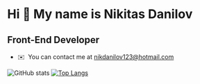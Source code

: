 Hi 👋 My name is Nikitas Danilov
================================

Front-End Developer
-------------------

* ✉️  You can contact me at [nikdanilov123@hotmail.com](mailto:nikdanilov123@hotmail.com)


![GitHub stats](https://github-readme-stats.vercel.app/api?username=KukR1&show_icons=true&theme=radical)
[![Top Langs](https://github-readme-stats.vercel.app/api/top-langs/?username=KukR1)](https://github.com/KukR1/github-readme-stats)
